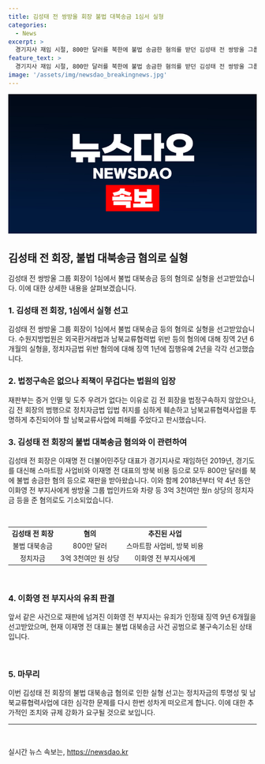 ```yaml
---
title: 김성태 전 쌍방울 회장 불법 대북송금 1심서 실형
categories:
  - News
excerpt: >
  경기지사 재임 시절, 800만 달러를 북한에 불법 송금한 혐의를 받던 김성태 전 쌍방울 그룹 회장이 1심에서 실형을 선고받았습니다. 수원지방법원은 징역 2년 6개월과 집행유예 2년을 선고했으며, 김 전 회장의 정치자금법 위반으로 남북교류협력사업에 피해를 준 것을 비난했습니다. 현재 이화영 전 부지사는 또 다른 혐의로 징역 9년 6개월을 선고받았으며, 이재명 전 더불어민주당 대표는 불법 대북송금 사건 공동범으로 불구속기소된 상태입니다.
feature_text: >
  경기지사 재임 시절, 800만 달러를 북한에 불법 송금한 혐의를 받던 김성태 전 쌍방울 그룹 회장이 1심에서 실형을 선고받았습니다. 수원지방법원은 징역 2년 6개월과 집행유예 2년을 선고했으며, 김 전 회장의 정치자금법 위반으로 남북교류협력사업에 피해를 준 것을 비난했습니다. 현재 이화영 전 부지사는 또 다른 혐의로 징역 9년 6개월을 선고받았으며, 이재명 전 더불어민주당 대표는 불법 대북송금 사건 공동범으로 불구속기소된 상태입니다.
image: '/assets/img/newsdao_breakingnews.jpg'
---
```


<p><img src="/assets/img/newsdao_breakingnews.jpg" alt="firstkoreanews 속보" /></p>

<h2 data-ke-size="size26">김성태 전 회장, 불법 대북송금 혐의로 실형</h2>

<p data-ke-size="size16">김성태 전 쌍방울 그룹 회장이 1심에서 불법 대북송금 등의 혐의로 실형을 선고받았습니다. 이에 대한 상세한 내용을 살펴보겠습니다.</p>

<h3>1. 김성태 전 회장, 1심에서 실형 선고</h3>

<p data-ke-size="size16">김성태 전 쌍방울 그룹 회장이 1심에서 불법 대북송금 등의 혐의로 실형을 선고받았습니다. 수원지방법원은 외국환거래법과 남북교류협력법 위반 등의 혐의에 대해 징역 2년 6개월의 실형을, 정치자금법 위반 혐의에 대해 징역 1년에 집행유예 2년을 각각 선고했습니다.</p>

<h3>2. 법정구속은 없으나 죄책이 무겁다는 법원의 입장</h3>

<p data-ke-size="size16">재판부는 증거 인멸 및 도주 우려가 없다는 이유로 김 전 회장을 법정구속하지 않았으나, 김 전 회장의 범행으로 정치자금법 입법 취지를 심하게 훼손하고 남북교류협력사업을 투명하게 추진되어야 할 남북교류사업에 피해를 주었다고 판시했습니다.</p>

<h3>3. 김성태 전 회장의 불법 대북송금 혐의와 이 관련하여</h3>

<p data-ke-size="size16">김성태 전 회장은 이재명 전 더불어민주당 대표가 경기지사로 재임하던 2019년, 경기도를 대신해 스마트팜 사업비와 이재명 전 대표의 방북 비용 등으로 모두 800만 달러를 북에 불법 송금한 혐의 등으로 재판을 받아왔습니다. 이와 함께 2018년부터 약 4년 동안 이화영 전 부지사에게 쌍방울 그룹 법인카드와 차량 등 3억 3천여만 웠n 상당의 정치자금 등을 준 혐의로도 기소되었습니다.</p>

<p data-ke-size="size16">&nbsp;</p>

<table>
  <tr>
    <td style="text-align: center; height: 17px;"><b>김성태 전 회장</b></td>
    <td style="text-align: center; height: 17px;"><b>혐의</b></td>
    <td style="text-align: center; height: 17px;"><b>추진된 사업</b></td>
  </tr>
  <tr>
    <td style="text-align: center; height: 17px;">불법 대북송금</td>
    <td style="text-align: center; height: 17px;">800만 달러</td>
    <td style="text-align: center; height: 17px;">스마트팜 사업비, 방북 비용</td>
  </tr>
  <tr>
    <td style="text-align: center; height: 17px;">정치자금</td>
    <td style="text-align: center; height: 17px;">3억 3천여만 원 상당</td>
    <td style="text-align: center; height: 17px;">이화영 전 부지사에게</td>
  </tr>
</table>

<p data-ke-size="size16">&nbsp;</p>

<h3>4. 이화영 전 부지사의 유죄 판결</h3>

<p data-ke-size="size16">앞서 같은 사건으로 재판에 넘겨진 이화영 전 부지사는 유죄가 인정돼 징역 9년 6개월을 선고받았으며, 현재 이재명 전 대표는 불법 대북송금 사건 공범으로 불구속기소된 상태입니다.</p>

<p data-ke-size="size16">&nbsp;</p>

<h3>5. 마무리</h3>

<p data-ke-size="size16">이번 김성태 전 회장의 불법 대북송금 혐의로 인한 실형 선고는 정치자금의 투명성 및 남북교류협력사업에 대한 심각한 문제를 다시 한번 성차게 떠오르게 합니다. 이에 대한 추가적인 조치와 규제 강화가 요구될 것으로 보입니다.</p>

<hr>

<p data-ke-size="size16">&nbsp;</p>
실시간 뉴스 속보는, <a href="https://newsdao.kr" rel="dofollow">https://newsdao.kr</a>


